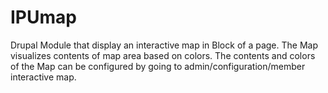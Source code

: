 # IPUmap
Drupal Module that display an interactive map in Block of a page.
The Map visualizes contents of map area based on colors. 
The contents and colors of the Map can be configured by going to admin/configuration/member interactive map.
